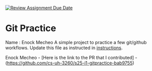 [![Review Assignment Due Date](https://classroom.github.com/assets/deadline-readme-button-22041afd0340ce965d47ae6ef1cefeee28c7c493a6346c4f15d667ab976d596c.svg)](https://classroom.github.com/a/o3CCpRie)
# Git Practice
Name : Enock Mecheo
A simple project to practice a few git/github workflows.  Update this file as instructed in [instructions](./instructions.md).

Enock Mecheo - [Here is the link to the PR that I contributed] - (https://github.com/cs-uh-3260/s25-i1-gitpractice-bab9755)